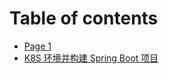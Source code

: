 # Table of contents

* [Page 1](README.md)
* [K8S 环境并构建 Spring Boot 项目](k8s-huan-jing-bing-gou-jian-spring-boot-xiang-mu.md)
